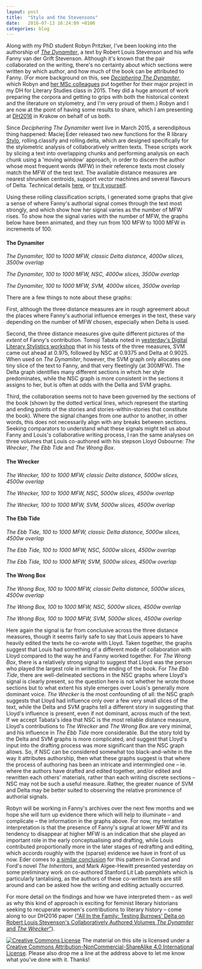 ```yaml
---
layout: post
title:  "Stylo and the Stevensons"
date:   2016-07-13 16:24:09 +0100
categories: blog
---
```


Along with my PhD student Robyn Pritzker, I've been looking into the authorship of [*The Dynamiter*](https://babel.hathitrust.org/cgi/pt?id=uva.x000181310;view=1up;seq=9), a text by Robert Louis Stevenson and his wife Fanny van der Grift Stevenson. Although it's known that the pair collaborated on the writing, there's no certainty about which sections were written by which author, and how much of the book can be attributed to Fanny. (For more background on this, see [*Deciphering The Dynamiter*](http://thedynamiter.llc.ed.ac.uk/), which Robyn and [her MSc colleagues](http://thedynamiter.llc.ed.ac.uk/?page_id=17) put together for their major project in my DH for Literary Studies class in 2015. They did a huge amount of work preparing the corpora and getting to grips with both the historical context and the literature on stylometry, and I'm very proud of them.) Robyn and I are now at the point of having some results to share, which I am presenting at [DH2016](http://dh2016.adho.org/) in Krakow on behalf of us both.

Since *Deciphering The Dynamiter* went live in March 2015, a serendipitous thing happened: Maciej Eder released two new functions for the R library [Stylo](https://sites.google.com/site/computationalstylistics/stylo), rolling.classify and rolling.delta, which are designed specifically for the stylometric analysis of collaboratively written texts. These scripts work by slicing a text into overlapping chunks and performing analysis on each chunk using a 'moving window' approach, in order to discern the author whose most frequent words (MFW) in their reference texts most closely match the MFW of the test text. The available distance measures are nearest shrunken centroids, support vector machines and several flavours of Delta. Technical details [here](http://dx.doi.org/10.1093/llc/fqv010), or [try it yourself](https://sites.google.com/site/computationalstylistics/stylo/scripts/stylo_0.6.3.tar.gz?attredirects=0&d=1).

Using these rolling classification scripts, I generated some graphs that give a sense of where Fanny's authorial signal comes through the text most strongly, and which show how her signal varies as the number of MFW rises. To show how the signal varies with the number of MFW, the graphs below have been animated, and they run from 100 MFW to 1000 MFW in increments of 100.

#### The Dynamiter
 
*The Dynamiter, 100 to 1000 MFW, classic Delta distance, 4000w slices, 3500w overlap*
 
*The Dynamiter, 100 to 1000 MFW, NSC, 4000w slices, 3500w overlap*
 
*The Dynamiter, 100 to 1000 MFW, SVM, 4000w slices, 3500w overlap*

There are a few things to note about these graphs:

First, although the three distance measures are in rough agreement about the places where Fanny's authorial influence emerges in the text, these vary depending on the number of MFW chosen, especially when Delta is used.

Second, the three distance measures give quite different pictures of the *extent* of Fanny's contribution. Tomoji Tabata noted in [yesterday's Digital Literary Stylistics workshop](https://www.conftool.pro/dh2016/index.php?page=browseSessions&form_session=174&presentations=show) that in his tests of the three measures, SVM came out ahead at 0.975, followed by NSC at 0.9375 and Delta at 0.9025. When used on *The Dynamiter*, however, the SVM graph only allocates one tiny slice of the text to Fanny, and that very fleetingly (at 300MFW). The Delta graph identifies many different sections in which her style predominates, while the NSC graph is more consistent in the sections it assigns to her, but is often at odds with the Delta and SVM graphs.

Third, the collaboration seems not to have been governed by the sections of the book (shown by the dotted vertical lines, which represent the starting and ending points of the stories and stories-within-stories that constitute the book). Where the signal changes from one author to another, in other words, this does not necessarily align with any breaks between sections.
Seeking comparators to understand what these signals might tell us about Fanny and Louis's collaborative writing process, I ran the same analyses on three volumes that Louis co-authored with his stepson Lloyd Osbourne: *The Wrecker*, *The Ebb Tide* and *The Wrong Box*.

#### The Wrecker
 
*The Wrecker, 100 to 1000 MFW, classic Delta distance, 5000w slices, 4500w overlap*
 
*The Wrecker, 100 to 1000 MFW, NSC, 5000w slices, 4500w overlap*
 
*The Wrecker, 100 to 1000 MFW, SVM, 5000w slices, 4500w overlap*

#### The Ebb Tide
 
*The Ebb Tide, 100 to 1000 MFW, classic Delta distance, 5000w slices, 4500w overlap*
 
*The Ebb Tide, 100 to 1000 MFW, NSC, 5000w slices, 4500w overlap*
 
*The Ebb Tide, 100 to 1000 MFW, SVM, 5000w slices, 4500w overlap*

#### The Wrong Box
 
*The Wrong Box, 100 to 1000 MFW, classic Delta distance, 5000w slices, 4500w overlap*
 
*The Wrong Box, 100 to 1000 MFW, NSC, 5000w slices, 4500w overlap*
 
*The Wrong Box, 100 to 1000 MFW, SVM, 5000w slices, 4500w overlap*

Here again the signal is far from conclusive across the three distance measures, though it seems fairly safe to say that Louis appears to have heavily edited the texts he co-wrote with Lloyd. Taken together, the graphs suggest that Louis had something of a different mode of collaboration with Lloyd compared to the way he and Fanny worked together. For *The Wrong Box*, there is a relatively strong signal to suggest that Lloyd was the person who played the largest role in writing the ending of the book. For *The Ebb Tide*, there are well-delineated sections in the NSC graphs where Lloyd's signal is clearly present, so the question here is not whether he wrote those sections but to what extent his style emerges over Louis's generally more dominant voice. *The Wrecker* is the most confounding of all: the NSC graph suggests that Lloyd had influence only over a few very small slices of the text, while the Delta and SVM graphs tell a different story in suggesting that Lloyd's influence is present, even if not dominant, across much of the text. If we accept Tabata's idea that NSC is the most reliable distance measure, Lloyd's contributions to *The Wrecker* and *The Wrong Box* are very minimal, and his influence in *The Ebb Tide* more considerable. But the story told by the Delta and SVM graphs is more complicated, and suggest that Lloyd's input into the drafting process was more significant than the NSC graph allows. So, if NSC can be considered somewhat too black-and-white in the way it attributes authorship, then what these graphs suggest is that where the process of authoring has been an intricate and intermingled one – ie. where the authors have drafted and edited together, and/or edited and rewritten each others' materials, rather than each writing discrete sections – NSC may not be such a useful measure. Rather, the greater nuance of SVM and Delta may be better suited to observing the relative prominence of authorial signals.

Robyn will be working in Fanny's archives over the next few months and we hope she will turn up evidence there which will help to illuminate – and complicate – the information in the graphs above. For now, my tentative interpretation is that the presence of Fanny's signal at lower MFW and its tendency to disappear at higher MFW is an indication that she played an important role in the early conceptualising and drafting, while Louis contributed proportionally more in the later stages of redrafting and editing, which accords roughly with the (sparse) evidence we have in front of us now. Eder comes to [a similar conclusion](http://dx.doi.org/10.1093/llc/fqv010) for this pattern in Conrad and Ford's novel *The Inheritors*, and Mark Algee-Hewitt presented yesterday on some preliminary work on co-authored Stanford Lit Lab pamphlets which is particularly tantalising, as the authors of these co-written texts are still around and can be asked how the writing and editing actually occurred.

For more detail on the findings and how we have interpreted them – as well as why this kind of approach is exciting for feminist literary historians seeking to recuperate women's contributions to literary history – come along to our DH2016 paper (["All In the Family: Testing Burrows' Delta on Robert Louis Stevenson's Collaboratively Authored Volumes *The Dynamiter* and *The Wrecker*"](https://www.conftool.pro/dh2016/index.php?page=browseSessions&form_session=38&presentations=show)).


[![Creative Commons License](https://i.creativecommons.org/l/by-nc-sa/4.0/80x15.png)](http://creativecommons.org/licenses/by-nc-sa/4.0/)
The material on this site is licensed under a [Creative Commons Attribution-NonCommercial-ShareAlike 4.0 International License](http://creativecommons.org/licenses/by-nc-sa/4.0/). Please also drop me a line at the address above to let me know what you've done with it. Thanks!
